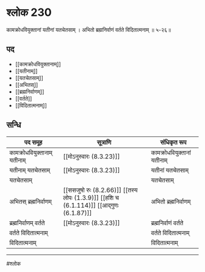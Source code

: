 # श्लोक 230

कामक्रोधवियुक्तानां यतीनां यतचेतसाम् ।
अभितो ब्रह्मनिर्वाणं वर्तते विदितात्मनाम् ॥ ५-२६॥


## पद 

- [[कामक्रोधवियुक्तानाम्]]
- [[यतीनाम्]]
- [[यतचेतसाम्]]
- [[अभितस्]]
- [[ब्रह्मनिर्वाणम्]]
- [[वर्तते]]
- [[विदितात्मनाम्]]

## सन्धि

| पद समूह | सूत्राणि | संधिकृत रूप |
| ----- | ----- | ----- |
| कामक्रोधवियुक्तानाम् यतीनाम् |  [[मोऽनुस्वारः (8.3.23)]] | कामक्रोधवियुक्तानां यतीनाम् |
| यतीनाम् यतचेतसाम् |  [[मोऽनुस्वारः (8.3.23)]] | यतीनां यतचेतसाम् |
| यतचेतसाम् |  | यतचेतसाम् |
| अभितस् ब्रह्मनिर्वाणम् |  [[ससजुषो रुः (8.2.66)]] [[तस्य लोपः (1.3.9)]] [[हशि च (6.1.114)]] [[आद्गुणः (6.1.87)]] | अभितो ब्रह्मनिर्वाणम् |
| ब्रह्मनिर्वाणम् वर्तते |  [[मोऽनुस्वारः (8.3.23)]] | ब्रह्मनिर्वाणं वर्तते |
| वर्तते विदितात्मनाम् |  | वर्तते विदितात्मनाम् |
| विदितात्मनाम् |  | विदितात्मनाम् |


---

#श्लोक